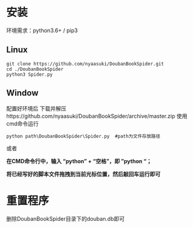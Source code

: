 # 安装
环境需求：python3.6+ / pip3
## Linux
```shell
git clone https://github.com/nyaasuki/DoubanBookSpider.git
cd ./DoubanBookSpider
python3 Spider.py
```
## Window 
配置好环境后
下载并解压https://github.com/nyaasuki/DoubanBookSpider/archive/master.zip
使用cmd命令运行
```DOS
python path\DoubanBookSpider\Spider.py  #path为文件存放路径
```

或者

__在CMD命令行中，输入 “python” + “空格”，即 ”python “；__

__将已经写好的脚本文件拖拽到当前光标位置，然后敲回车运行即可__


# 重置程序
删除DoubanBookSpider目录下的douban.db即可

